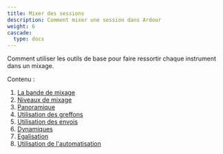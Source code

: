 ```yaml
---
title: Mixer des sessions
description: Comment mixer une session dans Ardour
weight: 6
cascade:
  type: docs
---
```


Comment utiliser les outils de base pour faire ressortir chaque instrument dans un mixage.

Contenu :

1. [La bande de mixage](the-mixer-strip/)
2. [Niveaux de mixage](mixing-levels/)
3. [Panoramique](panning/)
4. [Utilisation des greffons](using-plugins/)
5. [Utilisation des envois](using-sends/)
6. [Dynamiques](dynamics/)
7. [Egalisation](equalizing/)
8. [Utilisation de l'automatisation](using-automation/)